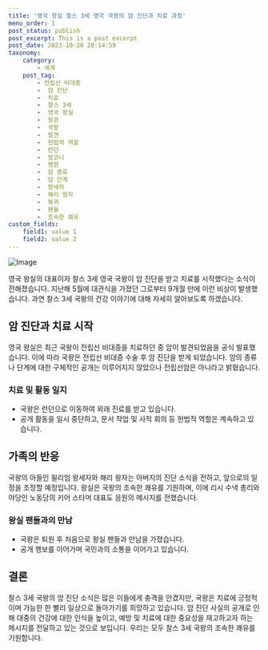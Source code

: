```yaml
---
title: '영국 왕실 찰스 3세 영국 국왕의 암 진단과 치료 과정'
menu_order: 1
post_status: publish
post_excerpt: This is a post excerpt
post_date: 2023-10-20 20:14:59
taxonomy:
    category:
        - 세계
    post_tag:
        - 전립선 비대증
        -  암 진단
        -  치료
        -  찰스 3세
        -  영국 왕실
        -  왕관
        -  국왕
        -  발견
        -  헌법적 역할
        -  런던
        -  발코니
        -  병원
        -  암 종류
        -  암 단계
        -  왕세자
        -  해리 왕자
        -  복귀
        -  팬들
        -  조속한 쾌유
custom_fields:
    field1: value 1
    field2: value 2
---
```


![Image](https://imgnews.pstatic.net/image/586/2024/02/06/0000072430_001_20240206103701538.jpg?type=w647)


영국 왕실의 대표이자 찰스 3세 영국 국왕이 암 진단을 받고 치료를 시작했다는 소식이 전해졌습니다. 지난해 5월에 대관식을 가졌던 그로부터 9개월 만에 이런 비상이 발생했습니다. 과연 찰스 3세 국왕의 건강 이야기에 대해 자세히 알아보도록 하겠습니다.

## 암 진단과 치료 시작
영국 왕실은 최근 국왕이 전립선 비대증을 치료하던 중 암이 발견되었음을 공식 발표했습니다. 이에 따라 국왕은 전립선 비대증 수술 후 암 진단을 받게 되었습니다. 암의 종류나 단계에 대한 구체적인 공개는 이루어지지 않았으나 전립선암은 아니라고 밝혔습니다.

### 치료 및 활동 일지
- 국왕은 런던으로 이동하여 외래 진료를 받고 있습니다.
- 공개 활동을 일시 중단하고, 문서 작업 및 사적 회의 등 헌법적 역할은 계속하고 있습니다.

## 가족의 반응
국왕의 아들인 윌리엄 왕세자와 해리 왕자는 아버지의 진단 소식을 전하고, 앞으로의 일정을 조정할 예정입니다. 왕실은 국왕의 조속한 쾌유를 기원하며, 이에 리시 수낵 총리와 야당인 노동당의 키어 스타머 대표도 응원의 메시지를 전했습니다.

### 왕실 팬들과의 만남
- 국왕은 퇴원 후 처음으로 왕실 팬들과 만남을 가졌습니다.
- 공개 행보를 이어가며 국민과의 소통을 이어가고 있습니다.

## 결론
찰스 3세 국왕의 암 진단 소식은 많은 이들에게 충격을 안겼지만, 국왕은 치료에 긍정적이며 가능한 한 빨리 일상으로 돌아가기를 희망하고 있습니다. 암 진단 사실의 공개로 인해 대중의 건강에 대한 인식을 높이고, 예방 및 치료에 대한 중요성을 재고하고자 하는 메시지를 전달하고 있는 것으로 보입니다. 우리는 모두 찰스 3세 국왕의 조속한 쾌유를 기원합니다.
